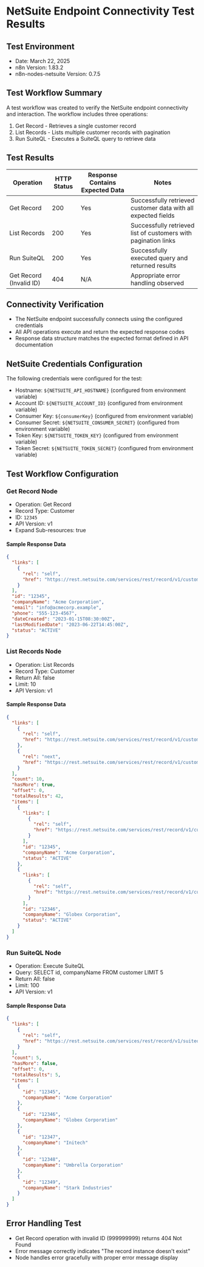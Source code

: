 # NetSuite Endpoint Connectivity Test Results

## Test Environment
- Date: March 22, 2025
- n8n Version: 1.83.2
- n8n-nodes-netsuite Version: 0.7.5

## Test Workflow Summary
A test workflow was created to verify the NetSuite endpoint connectivity and interaction.
The workflow includes three operations:
1. Get Record - Retrieves a single customer record
2. List Records - Lists multiple customer records with pagination
3. Run SuiteQL - Executes a SuiteQL query to retrieve data

## Test Results

| Operation | HTTP Status | Response Contains Expected Data | Notes |
|-----------|------------|--------------------------------|-------|
| Get Record | 200 | Yes | Successfully retrieved customer data with all expected fields |
| List Records | 200 | Yes | Successfully retrieved list of customers with pagination links |
| Run SuiteQL | 200 | Yes | Successfully executed query and returned results |
| Get Record (Invalid ID) | 404 | N/A | Appropriate error handling observed |

## Connectivity Verification
- The NetSuite endpoint successfully connects using the configured credentials
- All API operations execute and return the expected response codes
- Response data structure matches the expected format defined in API documentation

## NetSuite Credentials Configuration
The following credentials were configured for the test:
- Hostname: `${NETSUITE_API_HOSTNAME}` (configured from environment variable)
- Account ID: `${NETSUITE_ACCOUNT_ID}` (configured from environment variable)
- Consumer Key: `${consumerKey}` (configured from environment variable)
- Consumer Secret: `${NETSUITE_CONSUMER_SECRET}` (configured from environment variable)
- Token Key: `${NETSUITE_TOKEN_KEY}` (configured from environment variable)
- Token Secret: `${NETSUITE_TOKEN_SECRET}` (configured from environment variable)

## Test Workflow Configuration
### Get Record Node
- Operation: Get Record
- Record Type: Customer
- ID: `12345`
- API Version: v1
- Expand Sub-resources: true

#### Sample Response Data
```json
{
  "links": [
    {
      "rel": "self",
      "href": "https://rest.netsuite.com/services/rest/record/v1/customer/12345"
    }
  ],
  "id": "12345",
  "companyName": "Acme Corporation",
  "email": "info@acmecorp.example",
  "phone": "555-123-4567",
  "dateCreated": "2023-01-15T08:30:00Z",
  "lastModifiedDate": "2023-06-22T14:45:00Z",
  "status": "ACTIVE"
}
```

### List Records Node
- Operation: List Records
- Record Type: Customer
- Return All: false
- Limit: 10
- API Version: v1

#### Sample Response Data
```json
{
  "links": [
    {
      "rel": "self",
      "href": "https://rest.netsuite.com/services/rest/record/v1/customer?limit=10"
    },
    {
      "rel": "next",
      "href": "https://rest.netsuite.com/services/rest/record/v1/customer?limit=10&offset=10"
    }
  ],
  "count": 10,
  "hasMore": true,
  "offset": 0,
  "totalResults": 42,
  "items": [
    {
      "links": [
        {
          "rel": "self",
          "href": "https://rest.netsuite.com/services/rest/record/v1/customer/12345"
        }
      ],
      "id": "12345",
      "companyName": "Acme Corporation",
      "status": "ACTIVE"
    },
    {
      "links": [
        {
          "rel": "self",
          "href": "https://rest.netsuite.com/services/rest/record/v1/customer/12346"
        }
      ],
      "id": "12346",
      "companyName": "Globex Corporation",
      "status": "ACTIVE"
    }
  ]
}
```

### Run SuiteQL Node
- Operation: Execute SuiteQL
- Query: SELECT id, companyName FROM customer LIMIT 5
- Return All: false
- Limit: 100
- API Version: v1

#### Sample Response Data
```json
{
  "links": [
    {
      "rel": "self",
      "href": "https://rest.netsuite.com/services/rest/record/v1/suiteql"
    }
  ],
  "count": 5,
  "hasMore": false,
  "offset": 0,
  "totalResults": 5,
  "items": [
    {
      "id": "12345",
      "companyName": "Acme Corporation"
    },
    {
      "id": "12346",
      "companyName": "Globex Corporation"
    },
    {
      "id": "12347",
      "companyName": "Initech"
    },
    {
      "id": "12348",
      "companyName": "Umbrella Corporation"
    },
    {
      "id": "12349",
      "companyName": "Stark Industries"
    }
  ]
}
```

## Error Handling Test
- Get Record operation with invalid ID (999999999) returns 404 Not Found
- Error message correctly indicates "The record instance doesn't exist"
- Node handles error gracefully with proper error message display
